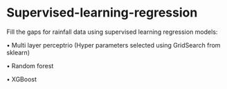 # Supervised-learning-regression
Fill the gaps for rainfall data using supervised learning regression models:

• Multi layer perceptrio (Hyper parameters selected using GridSearch from sklearn)

• Random forest

• XGBoost
